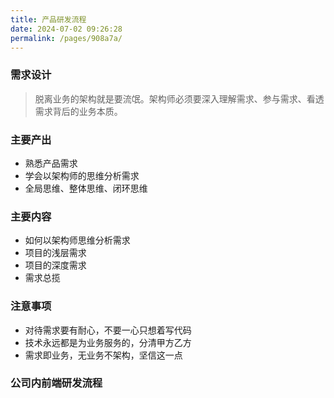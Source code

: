 ```yaml
---
title: 产品研发流程
date: 2024-07-02 09:26:28
permalink: /pages/908a7a/
---
```

### 需求设计
> 脱离业务的架构就是要流氓。架构师必须要深入理解需求、参与需求、看透需求背后的业务本质。
### 主要产出
- 熟悉产品需求
- 学会以架构师的思维分析需求
- 全局思维、整体思维、闭环思维
### 主要内容
- 如何以架构师思维分析需求
- 项目的浅层需求
- 项目的深度需求
- 需求总揽
### 注意事项
- 对待需求要有耐心，不要一心只想着写代码
- 技术永远都是为业务服务的，分清甲方乙方
- 需求即业务，无业务不架构，坚信这一点
### 公司内前端研发流程
